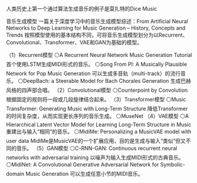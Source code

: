 

<!--
 * @version:
 * @Author:  StevenJokess https://github.com/StevenJokess
 * @Date: 2020-11-17 20:37:26
 * @LastEditors:  StevenJokess https://github.com/StevenJokess
 * @LastEditTime: 2020-11-17 20:37:49
 * @Description:
 * @TODO::
 * @Reference:https://0809zheng.github.io/2020/10/26/musicgen.html
-->

人类历史上第一个通过算法生成音乐的例子是莫扎特的Dice Music


音乐生成模型
一篇关于深度学习中的音乐生成模型综述：From Artificial Neural Networks to Deep Learning for Music Generation – History, Concepts and Trends
按照模型使用的基本结构不同，可将音乐生成模型划分为以Recurrent、Convolutional、Transformer、VAE和GAN为基础的模型。

（1）Recurrent模型
⚪A Recurrent Neural Network Music Generation Tutorial
首个使用LSTM生成MIDI形式的音乐。
⚪Song From PI: A Musically Plausible Network for Pop Music Generation
可以生成多音轨（multi-track）的流行音乐。
⚪DeepBach: a Steerable Model for Bach Chorales Generation
生成巴赫风格的四声部合唱。
（2）Convolutional模型
⚪Counterpoint by Convolution
根据固定的规则将一段或几段旋律结合起来。
（3）Transformer模型
⚪Music Transformer: Generating Music with Long-Term Structure
降低Transformer的时间复杂度，从而实现更长序列的音乐生成。
⚪MuseNet
（4）VAE模型
⚪A Hierarchical Latent Vector Model for Learning Long-Term Structure in Music
重建出与输入“相同”的音乐。
⚪MidiMe: Personalizing a MusicVAE model with user data
MidiMe是MusicVAE的一个扩展应用，目的是生成与输入“类似”但又不同的音乐。
（5）GAN模型
⚪C-RNN-GAN: Continuous recurrent neural networks with adversarial training
以噪声为输入生成MIDI形式的古典音乐。
⚪MidiNet: A Convolutional Generative Adversarial Network for Symbolic-domain Music Generation
可以生成任意小节的MIDI音乐。

